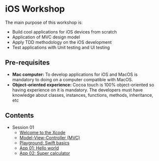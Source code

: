 # iOS Workshop

The main purpose of this workshop is:

- Build cool applications for iOS devices from scratch
- Application of MVC design model 
- Apply TDD methodology on the iOS development
- Test applications with Unit testing and UI testing

## Pre-requisites

- **Mac computer:** To develop applications for iOS and MacOS is mandatory to doing on a computer compatible with MacOS.
- **Object-oriented experience:** Cocoa touch is 100% object-oriented so having experience on it is mandatory. The developers must have knowledge about classes, instances, functions, methods, inheritance, etc

## Contents 
* Session 01
  * [Welcome to the Xcode](./Docs/Xcode/)
  * [Model-View-Controller (MVC) ](./Docs/MVC/)
  * [Playground: Swift basics](./Examples/Example_00_Swift/)
  * [App 01: Hello world]() 
  * [App 02: Super calculator]()
